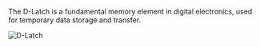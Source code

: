 The D-Latch is a fundamental memory element in digital electronics, used for temporary data storage and transfer.

![D-Latch](https://github.com/user-attachments/assets/e9efe382-0842-40b5-b81d-90bd0f70f16e)
